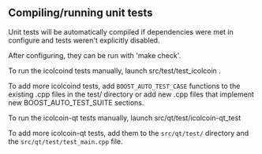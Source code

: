 Compiling/running unit tests
------------------------------------

Unit tests will be automatically compiled if dependencies were met in configure
and tests weren't explicitly disabled.

After configuring, they can be run with 'make check'.

To run the icolcoind tests manually, launch src/test/test_icolcoin .

To add more icolcoind tests, add `BOOST_AUTO_TEST_CASE` functions to the existing
.cpp files in the test/ directory or add new .cpp files that
implement new BOOST_AUTO_TEST_SUITE sections.

To run the icolcoin-qt tests manually, launch src/qt/test/icolcoin-qt_test

To add more icolcoin-qt tests, add them to the `src/qt/test/` directory and
the `src/qt/test/test_main.cpp` file.
